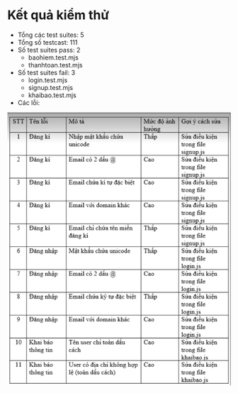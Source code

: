 # Kết quả kiểm thử
- Tổng các test suites: 5
- Tổng số testcast: 111
- Số test suites pass: 2
    - baohiem.test.mjs
    - thanhtoan.test.mjs
- Số test suites fail: 3
    - login.test.mjs
    - signup.test.mjs
    - khaibao.test.mjs
- Các lỗi:

![alt text](image.png)
